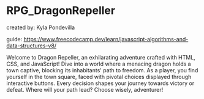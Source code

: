 # RPG_DragonRepeller
created by: Kyla Pondevilla

guide: https://www.freecodecamp.dev/learn/javascript-algorithms-and-data-structures-v8/ 


Welcome to Dragon Repeller, an exhilarating adventure crafted with HTML, CSS, and JavaScript!
Dive into a world where a menacing dragon holds a town captive, blocking its inhabitants' path to freedom.
As a player, you find yourself in the town square, faced with pivotal choices displayed through interactive buttons.
Every decision shapes your journey towards victory or defeat. Where will your path lead? Choose wisely, adventurer!
